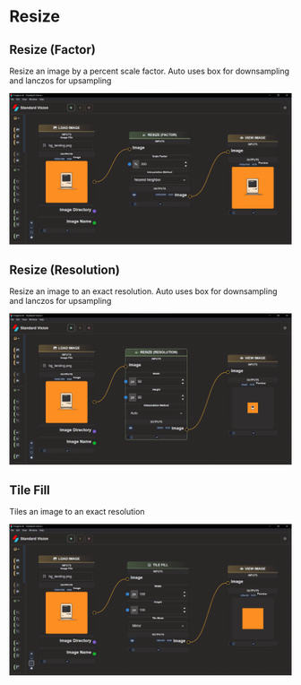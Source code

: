 # **Resize**

## Resize (Factor)

Resize an image by a percent scale factor. Auto uses box for downsampling and lanczos for upsampling

![logo](_media/DimensionResize/Resize%20factor.png)

## Resize (Resolution)

Resize an image to an exact resolution. Auto uses box for downsampling and lanczos for upsampling

![logo](_media/DimensionResize/Resize%20resolution.png)

## Tile Fill

Tiles an image to an exact resolution

![logo](_media/DimensionResize/Tile%20Fill.png)
